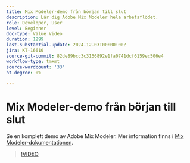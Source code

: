 ```yaml
---
title: Mix Modeler-demo från början till slut
description: Lär dig Adobe Mix Modeler hela arbetsflödet.
role: Developer, User
level: Beginner
doc-type: Value Video
duration: 1299
last-substantial-update: 2024-12-03T00:00:00Z
jira: KT-16610
source-git-commit: 82de89bcc3c3166892e1fa0741dcf6159ec506e4
workflow-type: tm+mt
source-wordcount: '33'
ht-degree: 0%

---
```



# Mix Modeler-demo från början till slut

Se en komplett demo av Adobe Mix Modeler. Mer information finns i [Mix Modeler-dokumentationen](https://experienceleague.adobe.com/en/docs/mix-modeler/using/overview).

>[!VIDEO](https://video.tv.adobe.com/v/3440794/?learn=on&enablevpops)
